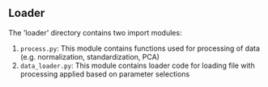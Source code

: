 ## Loader

The 'loader' directory contains two import modules:

1. `process.py`: This module contains functions used for processing of data (e.g. normalization, standardization, PCA)
2. `data_loader.py`: This module contains loader code for loading file with processing applied based on parameter selections